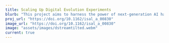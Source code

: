 ```yaml
---
title: Scaling Up Digital Evolution Experiments
blurb: "This project aims to harness the power of next-generation AI hardware accelerators for large-scale agent-based modeling and simulation by developing new algorithms for efficient data management and collection, and implementing agent-based evolution simulations on the Cerebras Wafer Scale Engine (WSE) and Graphcore Intelligence Processing Unit (IPU)."
proj_url: "https://doi.org/10.1162/isal_a_00830"
image_url: "https://doi.org/10.1162/isal_a_00830"
image: "assets/images/dstreamtilted.webm"
current: true
---
```

